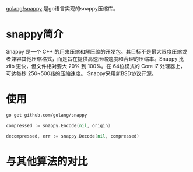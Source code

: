 [golang/snappy](https://github.com/golang/snappy) 是go语言实现的snappy压缩库。

# snappy简介

Snappy 是一个 C++ 的用来压缩和解压缩的开发包。其目标不是最大限度压缩或者兼容其他压缩格式，而是旨在提供高速压缩速度和合理的压缩率。Snappy 比 zlib 更快，但文件相对要大 20% 到 100%。在 64位模式的 Core i7 处理器上，可达每秒 250~500兆的压缩速度。
Snappy采用新BSD协议开源。

# 使用

```sh
go get github.com/golang/snappy
```

```go
compressed := snappy.Encode(nil, origin)

decompressed, err := snappy.Decode(nil, compressed)
```

# 与其他算法的对比
